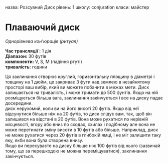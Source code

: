 назва: Розсувний Диск рівень: 1 школу: conjuration класи: майстер

# Плаваючий диск
_Однорівнева кон'юрація (ритуал)_

**Час трансляції :** 1 дія    
**Діапазон:** 30 футів    
**компоненти:** V, S, М (падіння ртуті)    
**тривалість:** години

Ця заклинання створює круглий, горизонтальну площину в діаметрі і товщину на 1 дюйм, це закриває 3 фути над землею в незайнятому просторі ваш вибір, який ви можете побачити в межах мети. Диск залишається на тривалість, і може тримати до 500 фунтів. Якщо на ній розміщується більша вага, заклинання закінчується і все на диску падає досередини.    
диск нерухомий, коли ви на його висоті 20 футів. Якщо від неї відсунутися більше ніж на 20 футів, то диск слідує вам, так, щоб він залишився на відстані в 20 футів. Вона може рухатися по нерівній місцевості, вгору або вниз по сходах, схилах і подібному але вона не може перетинати зміну висоти в 10 футів або більше. Наприклад, диск не може рухатися через 20 футів в глибокій ямці, і не міг залишити таку яку, якби вона була створена внизу.    
Якщо ви пересуваєте на диску більше ніж 100 футів від нього (зазвичай тому, що за перешкодою не можна переміщуватися), заклинання закінчується. 